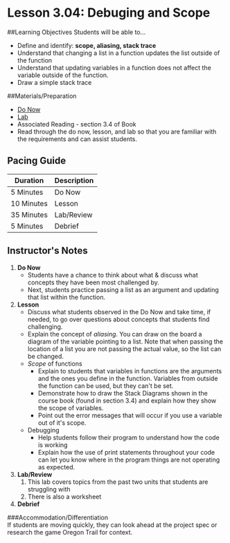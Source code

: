 # Lesson 3.04: Debuging and Scope

##Learning Objectives
Students will be able to... 
* Define and identify: **scope, aliasing, stack trace**
* Understand that changing a list in a function updates the list outside of the function
* Understand that updating variables in a function does not affect the variable outside of the function. 
* Draw a simple stack trace

##Materials/Preparation
* [Do Now]
* [Lab]
* Associated Reading - section 3.4 of Book
* Read through the do now, lesson, and lab so that you are familiar with the requirements and can assist students.

## Pacing Guide
| **Duration**   | **Description** |
| ---------- | ----------- |
| 5 Minutes  | Do Now      |
| 10 Minutes | Lesson      |
| 35 Minutes | Lab/Review         |
| 5 Minutes | Debrief  |

## Instructor's Notes
1. **Do Now**
    * Students have a chance to think about what & discuss what concepts they have been most challenged by.
    * Next, students practice passing a list as an argument and updating that list within the function. 
2. **Lesson**
    * Discuss what students observed in the Do Now and take time, if needed, to go over questions about concepts that students find challenging. 
    * Explain the concept of *aliasing*. You can draw on the board a diagram of the variable pointing to a list. Note that when passing the location of a list you are not passing the actual value, so the list can be changed. 
    * *Scope* of functions
        * Explain to students that variables in functions are the arguments and the ones you define in the function. Variables from outside the function can be used, but they can't be set.  
   	    * Demonstrate how to draw the Stack Diagrams shown in the course book (found in section 3.4) and explain how they show the scope of variables.
   	    * Point out the error messages that will occur if you use a variable out of it's scope.
    * Debugging
        * Help students follow their program to understand how the code is working
        * Explain how the use of print statements throughout your code can let you know where in the program things are not operating as expected.
3. **Lab/Review**
    1. This lab covers topics from the past two units that students are struggling with 
    2. There is also a worksheet  
4. **Debrief**

###Accommodation/Differentiation    
If students are moving quickly, they can look ahead at the project spec or research the game Oregon Trail for context.

[Do Now]:do_now.md
[Lab]:lab.md